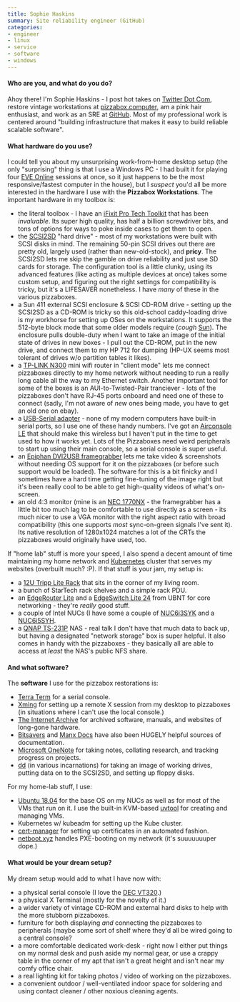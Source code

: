 ```yaml
---
title: Sophie Haskins
summary: Site reliability engineer (GitHub)
categories:
- engineer
- linux
- service
- software
- windows
---
```


#### Who are you, and what do you do?

Ahoy there! I'm Sophie Haskins - I post hot takes on [Twitter Dot Com](https://twitter.com/sophaskins "Sophie's Twitter account."), restore vintage workstations at [pizzabox.computer](https://blog.pizzabox.computer/ "Sophie's site about restoring old computers."), am a pink hair enthusiast, and work as an SRE at [GitHub][]. Most of my professional work is centered around "building infrastructure that makes it easy to build reliable scalable software".

#### What hardware do you use?

I could tell you about my unsurprising work-from-home desktop setup (the only "surprising" thing is that I use a Windows PC - I had built it for playing four [EVE Online][eve-online] sessions at once, so it just happens to be the most responsive/fastest computer in the house), but I _suspect_ you'd all be more interested in the hardware I use with the **Pizzabox Workstations**. The important hardware in my toolbox is:

* the literal toolbox - I have an [iFixit Pro Tech Toolkit][pro-tech-toolkit] that has been _invaluable_. Its super high quality, has half a billion screwdriver bits, and tons of options for ways to poke inside cases to get them to open.
* the [SCSI2SD][] "hard drive" - most of my workstations were built with SCSI disks in mind. The remaining 50-pin SCSI drives out there are pretty old, largely used (rather than new-old-stock), and **pricy**. The SCSI2SD lets me skip the gamble on drive reliability and just use SD cards for storage. The configuration tool is a little clunky, using its advanced features (like acting as multiple devices at once) takes some custom setup, and figuring out the right settings for compatibility is tricky, but it's a LIFESAVER nonetheless. I have _many_ of these in the various pizzaboxes.
* a Sun 411 external SCSI enclosure & SCSI CD-ROM drive - setting up the SCSI2SD as a CD-ROM is tricky so this old-school caddy-loading drive is my workhorse for setting up OSes on the workstations. It supports the 512-byte block mode that some older models require (*cough* [Sun](http://www.retrocomputing.net/parts/sun/ss10/cdrom_faq.htm "An FAQ for dealing with CD-ROMs for Sun hardware.")). The enclosure pulls double-duty when I want to take an image of the initial state of drives in new boxes - I pull out the CD-ROM, put in the new drive, and connect them to my HP 712 for dumping (HP-UX seems most tolerant of drives w/o partition tables it likes).
* a [TP-LINK N300][tl-wr802n] mini wifi router in "client mode" lets me connect pizzaboxes directly to my home network without needing to run a really long cable all the way to my Ethernet switch. Another important tool for some of the boxes is an AUI-to-Twisted-Pair tranciever - lots of the pizzaboxes don't have RJ-45 ports onboard and need one of these to connect (sadly, I'm not aware of _new_ ones being made, you have to get an old one on ebay).
* a [USB-Serial adapter][icusb2321f] - none of my modern computers have built-in serial ports, so I use one of these handy numbers. I've got an [Airconsole LE](https://www.get-console.com/shop/en/36-airconsole-le) that should make this wireless but I haven't put in the time to get used to how it works yet. Lots of the Pizzaboxes need weird peripherals to start up using their main console, so a serial console is super useful. 
* an [Epiphan DVI2USB framegrabber][dvi2usb] lets me take video & screenshots without needing OS support for it on the pizzaboxes (or before such support would be loaded). The software for this is a bit finicky and I sometimes have a hard time getting fine-tuning of the image right but it's been really cool to be able to get high-quality videos of what's on-screen.
* an old 4:3 monitor (mine is an [NEC 1770NX][lcd1770nx] - the framegrabber has a little bit too much lag to be comfortable to use directly as a screen - its much nicer to use a VGA monitor with the right aspect ratio with broad compatibility (this one supports _most_ sync-on-green signals I've sent it). Its native resolution of 1280x1024 matches a lot of the CRTs the pizzaboxes would originally have used, too.

If "home lab" stuff is more your speed, I also spend a decent amount of time maintaining my home network and [Kubernetes][] cluster that serves my websites (overbuilt much? :P). If that stuff is your jam, my setup is:

* a [12U Tripp Lite Rack][srw12u] that sits in the corner of my living room.
* a bunch of StarTech rack shelves and a simple rack PDU.
* an [EdgeRouter Lite][edgerouter-lite] and a [EdgeSwitch Lite 24][edgeswitch-lite] from UBNT for core networking - they're _really_ good stuff.
* a couple of Intel NUCs (I have some a couple of [NUC6i3SYK][] and a [NUC6i5SYH][].
* a [QNAP TS-231P][ts-231p] NAS - real talk I don't have that much data to back up, but having a designated "network storage" box is super helpful. It also comes in handy with the pizzaboxes - they basically all are able to access at _least_ the NAS's public NFS share.

#### And what software?

The **software** I use for the pizzabox restorations is:

* [Terra Term][terra-term] for a serial console.
* [Xming][] for setting up a remote X session from my desktop to pizzaboxes (in situations where I can't use the local console.)
* [The Internet Archive][internet-archive] for archived software, manuals, and websites of long-gone hardware.
* [Bitsavers](http://bitsavers.org/ "An archive of old computer manuals and software.") and [Manx Docs](http://manx-docs.org/ "An archive of old computer manuals.") have also been HUGELY helpful sources of documentation.
* [Microsoft OneNote][onenote] for taking notes, collating research, and tracking progress on projects.
* [dd][] (in various incarnations) for taking an image of working drives, putting data on to the SCSI2SD, and setting up floppy disks.

For my home-lab stuff, I use:

* [Ubuntu 18.04][ubuntu] for the base OS on my NUCs as well as for most of the VMs that run on it. I use the built-in KVM-based [uvtool][] for creating and managing VMs.
* Kubernetes w/ kubeadm for setting up the Kube cluster.
* [cert-manager][] for setting up certificates in an automated fashion.
* [netboot.xyz][] handles PXE-booting on my network (it's suuuuuuuper dope.)

#### What would be your dream setup?

My dream setup would add to what I have now with:

* a physical serial console (I love the [DEC VT320][vt320].)
* a physical X Terminal (mostly for the novelty of it.)
* a wider variety of vintage CD-ROM and external hard disks to help with the more stubborn pizzaboxes.
* furniture for both displaying _and_ connecting the pizzaboxes to peripherals (maybe some sort of shelf where they'd all be wired going to a central console?
* a more comfortable dedicated work-desk - right now I either put things on my normal desk and push aside my normal gear, or use a crappy table in the corner of my apt that isn't a great height and isn't near my comfy office chair.
* a real lighting kit for taking photos / video of working on the pizzaboxes.
* a convenient outdoor / well-ventilated indoor space for soldering and using contact cleaner / other noxious cleaning agents.

[dvi2usb]: https://www.epiphan.com/products/dvi2usb-3-0/ "A USB video frame grabber."
[edgerouter-lite]: https://www.ubnt.com/edgemax/edgerouter-lite/ "A three port router."
[edgeswitch-lite]: https://www.ubnt.com/edgemax/edgeswitch-lite/ "A gigabit switch."
[icusb2321f]: https://www.startech.com/Cards-Adapters/Serial-Cards-Adapters/1-Port-USB-Serial-RS232-Adapter-Cable~ICUSB2321F "A USB to serial adapter."
[lcd1770nx]: https://www.necdisplay.com/p/lcd1770nx "A 17 inch LCD monitor."
[nuc6i3syk]: https://ark.intel.com/products/89186/Intel-NUC-Kit-NUC6i3SYK "A tiny PC."
[nuc6i5syh]: https://ark.intel.com/products/89190/Intel-NUC-Kit-NUC6i5SYH "A tiny PC."
[pro-tech-toolkit]: https://www.ifixit.com/Store/Tools/Pro-Tech-Toolkit/IF145-307 "A toolkit for repairing computer devices."
[scsi2sd]: http://www.codesrc.com/mediawiki/index.php/SCSI2SD "An emulator device for SCSI hard drives."
[srw12u]: https://www.tripplite.com/smartrack-12u-low-profile-switch-depth-wall-mount-rack-enclosure-cabinet~SRW12U "A rack enclosure."
[tl-wr802n]: https://www.tp-link.com/us/products/details/cat-9_TL-WR802N.html "A mini wifi router."
[ts-231p]: https://www.qnap.com/en-us/product/ts-231p "A two bay NAS."
[vt320]: https://terminals-wiki.org/wiki/index.php/DEC_VT320 "A terminal."
[cert-manager]: https://github.com/jetstack/cert-manager/ "A Kubernetes add-on for managing TLS certificates."
[dd]: https://en.wikipedia.org/wiki/Dd_(Unix) "A tool for copying raw data from disks."
[eve-online]: https://www.eveonline.com/ "A space-based MMO game."
[github]: https://github.com/ "A Git code repository service."
[internet-archive]: https://archive.org/ "A non-profit Internet library."
[kubernetes]: https://kubernetes.io/ "Software for deploying containers."
[netboot.xyz]: https://netboot.xyz/ "A boot loader."
[onenote]: https://www.onenote.com/ "Synced notes software (part of Office)."
[terra-term]: https://ttssh2.osdn.jp/ "Terminal emulation software."
[ubuntu]: https://www.ubuntu.com/ "A Unix distribution."
[uvtool]: https://help.ubuntu.com/lts/serverguide/cloud-images-and-uvtool.html "A command line tool for generating virtual machines."
[xming]: https://en.wikipedia.org/wiki/Xming "An X server for Windows."
